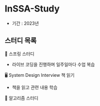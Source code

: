 # InSSA-Study
- 기간 : 2023년

## 스터디 목록

📘 스프링 스터디 
- 라이브 코딩을 진행하며 일주일마다 수업 복습

🖥️ System Design Interview 책 읽기
- 책을 읽고 관련 내용 학습

🧠 알고리즘 스터디
